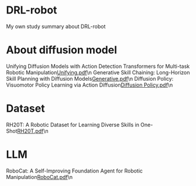 # DRL-robot
My own study summary about DRL-robot
# About diffusion model
  Unifying Diffusion Models with Action Detection Transformers for Multi-task Robotic Manipulation[Unifying.pdf](https://github.com/leoliumessi/DRL-robot/files/12604665/Unifying.pdf)\n
  Generative Skill Chaining: Long-Horizon Skill Planning with Diffusion Models[Generative.pdf](https://github.com/leoliumessi/DRL-robot/files/12604667/Generative.pdf)\n
  Diffusion Policy: Visuomotor Policy Learning via Action Diffusion[Diffusion Policy.pdf](https://github.com/leoliumessi/DRL-robot/files/12682523/Diffusion.Policy.pdf)\n
# Dataset
  RH20T: A Robotic Dataset for Learning Diverse Skills in One-Shot[RH20T.pdf](https://github.com/leoliumessi/DRL-robot/files/12604663/RH20T.pdf)\n
# LLM
  RoboCat: A Self-Improving Foundation Agent for Robotic Manipulation[RoboCat.pdf](https://github.com/leoliumessi/DRL-robot/files/12604655/RoboCat.pdf)\n


